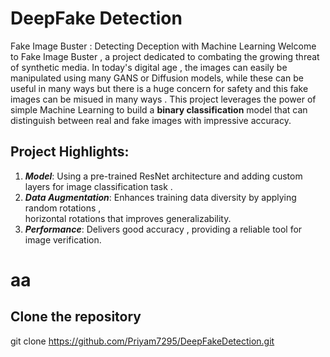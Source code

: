 # DeepFake Detection
Fake Image Buster : Detecting Deception with Machine Learning
Welcome to Fake Image Buster , a project dedicated to combating the growing threat of synthetic media.
In today's digital age , the images can easily be manipulated using many GANS or Diffusion models, while these can be useful in many ways but there is a huge concern for safety and this fake images can be misued in many ways .
This project leverages the power of simple Machine Learning to build a **binary classification** model that can distinguish between real and fake images with impressive accuracy.

## Project Highlights:

   1. ***Model***:   Using a pre-trained ResNet architecture and adding custom layers for image classification task .
   1. ***Data Augmentation***:   Enhances training data diversity by applying random rotations ,  
     horizontal rotations that improves generalizability.
   1. ***Performance***:   Delivers good accuracy , providing a reliable tool for image verification.


   
# aa


## Clone the repository
git clone https://github.com/Priyam7295/DeepFakeDetection.git 
